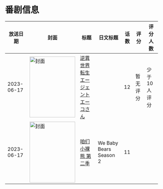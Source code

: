 # 番剧信息

|放送日期|封面|标题|日文标题|话数|评分|评分人数|
|---|---|---|---|---|---|---|
|2023-06-17|<img src="https://lain.bgm.tv/pic/cover/c/62/9e/443686_oA18a.jpg" alt="封面" style="width:150px;height:200px;object-fit:cover;">|[逆異世界転生エージェント エーコさん](https://bangumi.tv/subject/443686)||12|暂无评分|少于10人评分|
|2023-06-17|<img src="https://lain.bgm.tv/pic/cover/c/69/f6/451984_EmMxU.jpg" alt="封面" style="width:150px;height:200px;object-fit:cover;">|[咱们小裸熊 第二季](https://bangumi.tv/subject/451984)|We Baby Bears Season 2|11|||
